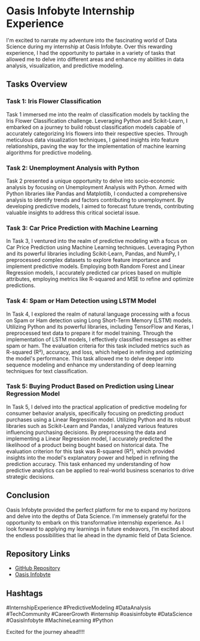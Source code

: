 # Oasis Infobyte Internship Experience

I'm excited to narrate my adventure into the fascinating world of Data Science during my internship at Oasis Infobyte. Over this rewarding experience, I had the opportunity to partake in a variety of tasks that allowed me to delve into different areas and enhance my abilities in data analysis, visualization, and predictive modeling.

## Tasks Overview

### Task 1: Iris Flower Classification
Task 1 immersed me into the realm of classification models by tackling the Iris Flower Classification challenge. Leveraging Python and Scikit-Learn, I embarked on a journey to build robust classification models capable of accurately categorizing Iris flowers into their respective species. Through meticulous data visualization techniques, I gained insights into feature relationships, paving the way for the implementation of machine learning algorithms for predictive modeling.

### Task 2: Unemployment Analysis with Python
Task 2 presented a unique opportunity to delve into socio-economic analysis by focusing on Unemployment Analysis with Python. Armed with Python libraries like Pandas and Matplotlib, I conducted a comprehensive analysis to identify trends and factors contributing to unemployment. By developing predictive models, I aimed to forecast future trends, contributing valuable insights to address this critical societal issue.

### Task 3: Car Price Prediction with Machine Learning
In Task 3, I ventured into the realm of predictive modeling with a focus on Car Price Prediction using Machine Learning techniques. Leveraging Python and its powerful libraries including Scikit-Learn, Pandas, and NumPy, I preprocessed complex datasets to explore feature importance and implement predictive models. Employing both Random Forest and Linear Regression models, I accurately predicted car prices based on multiple attributes, employing metrics like R-squared and MSE to refine and optimize predictions.

### Task 4: Spam or Ham Detection using LSTM Model
In Task 4, I explored the realm of natural language processing with a focus on Spam or Ham detection using Long Short-Term Memory (LSTM) models. Utilizing Python and its powerful libraries, including TensorFlow and Keras, I preprocessed text data to prepare it for model training. Through the implementation of LSTM models, I effectively classified messages as either spam or ham. The evaluation criteria for this task included metrics such as R-squared (R²), accuracy, and loss, which helped in refining and optimizing the model's performance. This task allowed me to delve deeper into sequence modeling and enhance my understanding of deep learning techniques for text classification.

### Task 5: Buying Product Based on Prediction using Linear Regression Model
In Task 5, I delved into the practical application of predictive modeling for consumer behavior analysis, specifically focusing on predicting product purchases using a Linear Regression model. Utilizing Python and its robust libraries such as Scikit-Learn and Pandas, I analyzed various features influencing purchasing decisions. By preprocessing the data and implementing a Linear Regression model, I accurately predicted the likelihood of a product being bought based on historical data. The evaluation criterion for this task was R-squared (R²), which provided insights into the model's explanatory power and helped in refining the prediction accuracy. This task enhanced my understanding of how predictive analytics can be applied to real-world business scenarios to drive strategic decisions.

## Conclusion
Oasis Infobyte provided the perfect platform for me to expand my horizons and delve into the depths of Data Science. I'm immensely grateful for the opportunity to embark on this transformative internship experience. As I look forward to applying my learnings in future endeavors, I'm excited about the endless possibilities that lie ahead in the dynamic field of Data Science.

## Repository Links
- [GitHub Repository](https://github.com/Danesh1520/oasis_infobyte_datascience_intern)
- [Oasis Infobyte](https://oasisinfobyte.com/)

## Hashtags
#InternshipExperience #PredictiveModeling #DataAnalysis #TechCommunity #CareerGrowth #internship #oasisinfobyte #DataScience #OasisInfobyte #MachineLearning #Python

Excited for the journey ahead!!!!
